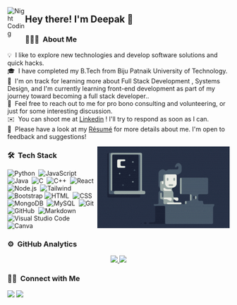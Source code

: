 

<img alt="Night Coding" src="./assets/Hand%20Wave.gif" width='40' align="left"/><h2>Hey there! I'm Deepak 🥷</h2>

<!-- ## 👋 &nbsp;Hey there! I'm Deepak -->

### 👨🏻‍💻 &nbsp;About Me

💡 &nbsp;I like to explore new technologies and develop software solutions and quick hacks.\
🎓 &nbsp;I have completed my B.Tech from Biju Patnaik University of Technology.\
🌱 &nbsp;I'm on track for learning more about Full Stack Development , Systems Design, and I'm currently learning front-end development as part of my journey toward becoming a full stack developer..\
💬 &nbsp;Feel free to reach out to me for pro bono consulting and volunteering, or just for some interesting discussion.\
✉️ &nbsp;You can shoot me at [Linkedin](https://www.linkedin.com/in/contactdeepk) ! I'll try to respond as soon as I can.\
📄 &nbsp;Please have a look at my [Résumé](https://www.example.com/resume1.html) for more details about me. I'm open to feedback and suggestions!

<img alt="Night Coding" src="https://raw.githubusercontent.com/AVS1508/AVS1508/master/assets/Night-Coding.gif" align="right"/>

### 🛠 &nbsp;Tech Stack

![Python](https://img.shields.io/badge/-Python-05122A?style=flat&logo=python)&nbsp;
![JavaScript](https://img.shields.io/badge/-JavaScript-05122A?style=flat&logo=javascript)&nbsp;
![Java](https://img.shields.io/badge/-Java-05122A?style=flat&logo=Java&logoColor=FFA518)&nbsp;
![C](https://img.shields.io/badge/-C-05122A?style=flat&logo=C&logoColor=A8B9CC)&nbsp;
![C++](https://img.shields.io/badge/-C++-05122A?style=flat&logo=C%2B%2B&logoColor=00599C)&nbsp;
![React](https://img.shields.io/badge/-React-05122A?style=flat&logo=react)&nbsp;
![Node.js](https://img.shields.io/badge/-Node.js-05122A?style=flat&logo=node.js)&nbsp;
![Tailwind](https://img.shields.io/badge/-tailwindcss-05122A?style=flat&logo=tailwindcss)&nbsp;
![Bootstrap](https://img.shields.io/badge/-Bootstrap-05122A?style=flat&logo=bootstrap&logoColor=563D7C)
![HTML](https://img.shields.io/badge/-HTML-05122A?style=flat&logo=HTML5)&nbsp;
![CSS](https://img.shields.io/badge/-CSS-05122A?style=flat&logo=CSS3&logoColor=1572B6)&nbsp;
![MongoDB](https://img.shields.io/badge/-momgodb-05122A?style=flat&logo=mongodb)&nbsp;
![MySQL](https://img.shields.io/badge/-mysql-05122A?style=flat&logo=mysql)&nbsp;
![Git](https://img.shields.io/badge/-Git-05122A?style=flat&logo=git)&nbsp;
![GitHub](https://img.shields.io/badge/-GitHub-05122A?style=flat&logo=github)&nbsp;
![Markdown](https://img.shields.io/badge/-Markdown-05122A?style=flat&logo=markdown)\
![Visual Studio Code](https://img.shields.io/badge/-Visual%20Studio%20Code-05122A?style=flat&logo=visual-studio-code&logoColor=007ACC)&nbsp;
![Canva](https://img.shields.io/badge/-canva-05122A?style=flat&logo=canva)&nbsp;


### ⚙️ &nbsp;GitHub Analytics

<p align="center">
<a href="https://github.com/Deepak-Mahanta">
  <img height="180em" src="https://github-readme-stats-eight-theta.vercel.app/api?username=Deepak-Mahanta&show_icons=true&theme=algolia&include_all_commits=true&count_private=true"/>
  <img height="180em" src="https://github-readme-stats-eight-theta.vercel.app/api/top-langs/?username=Deepak-Mahanta&layout=compact&langs_count=8&theme=algolia"/>
</a>
</p>

### 🤝🏻 &nbsp;Connect with Me

<p align="left">
<a href="https://https://twitter.com/DeepakMahanta_"><img src="https://img.shields.io/badge/-Deepak%20Ku.%20Mahanta-0077B5?style=flat&logo=X&logoColor=white"/></a>
<a href="https://linkedin.com/in/contactdeepk"><img src="https://img.shields.io/badge/-Deepak%20Ku.%20Mahanta-BD081C?style=flat&logo=Linkedin&logoColor=white"/></a>
